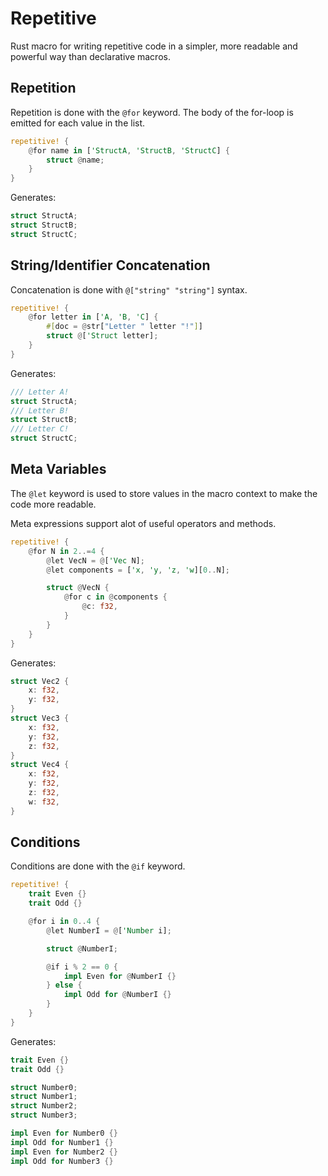 # Repetitive

Rust macro for writing repetitive code in a simpler,
more readable and powerful way than declarative macros.

## Repetition

Repetition is done with the `@for` keyword.
The body of the for-loop is emitted for each value in the list.

```rust
repetitive! {
    @for name in ['StructA, 'StructB, 'StructC] {
        struct @name;
    }
}
```

Generates:

```rust
struct StructA;
struct StructB;
struct StructC;
```

## String/Identifier Concatenation

Concatenation is done with `@["string" "string"]` syntax.

```rust
repetitive! {
    @for letter in ['A, 'B, 'C] {
        #[doc = @str["Letter " letter "!"]]
        struct @['Struct letter];
    }
}
```

Generates:

```rust
/// Letter A!
struct StructA;
/// Letter B!
struct StructB;
/// Letter C!
struct StructC;
```

## Meta Variables

The `@let` keyword is used to store values in the macro context to make the code more readable.

Meta expressions support alot of useful operators and methods.

```rust
repetitive! {
    @for N in 2..=4 {
        @let VecN = @['Vec N];
        @let components = ['x, 'y, 'z, 'w][0..N];

        struct @VecN {
            @for c in @components {
                @c: f32,
            }
        }
    }
}
```

Generates:

```rust
struct Vec2 {
    x: f32,
    y: f32,
}
struct Vec3 {
    x: f32,
    y: f32,
    z: f32,
}
struct Vec4 {
    x: f32,
    y: f32,
    z: f32,
    w: f32,
}
```

## Conditions

Conditions are done with the `@if` keyword.

```rust
repetitive! {
    trait Even {}
    trait Odd {}

    @for i in 0..4 {
        @let NumberI = @['Number i];

        struct @NumberI;

        @if i % 2 == 0 {
            impl Even for @NumberI {}
        } else {
            impl Odd for @NumberI {}
        }
    }
}
```

Generates:

```rust
trait Even {}
trait Odd {}

struct Number0;
struct Number1;
struct Number2;
struct Number3;

impl Even for Number0 {}
impl Odd for Number1 {}
impl Even for Number2 {}
impl Odd for Number3 {}
```
